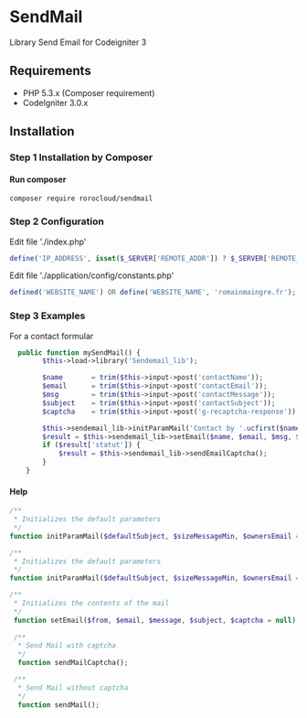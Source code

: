 # SendMail
Library Send Email for Codeigniter 3

## Requirements

- PHP 5.3.x (Composer requirement)
- CodeIgniter 3.0.x

## Installation
### Step 1 Installation by Composer
#### Run composer
```shell
composer require rorocloud/sendmail
```

### Step 2 Configuration
Edit file './index.php'
```php
define('IP_ADDRESS', isset($_SERVER['REMOTE_ADDR']) ? $_SERVER['REMOTE_ADDR'] : '127.0.0.1');
```

Edit file './application/config/constants.php'
```php
defined('WEBSITE_NAME') OR define('WEBSITE_NAME', 'romainmaingre.fr');
```

### Step 3 Examples
For a contact formular
```php
  public function mySendMail() {
        $this->load->library('Sendemail_lib');

        $name       = trim($this->input->post('contactName'));
        $email      = trim($this->input->post('contactEmail'));
        $msg        = trim($this->input->post('contactMessage'));
        $subject    = trim($this->input->post('contactSubject'));
        $captcha    = trim($this->input->post('g-recaptcha-response'));

        $this->sendemail_lib->initParamMail('Contact by '.ucfirst($name), 15);
        $result = $this->sendemail_lib->setEmail($name, $email, $msg, $subject, $captcha);
        if ($result['statut']) {
            $result = $this->sendemail_lib->sendEmailCaptcha();
        }
    }
```

#### Help
```php
/**
 * Initializes the default parameters
 */
function initParamMail($defaultSubject, $sizeMessageMin, $ownersEmail = array());

/**
 * Initializes the default parameters
 */
function initParamMail($defaultSubject, $sizeMessageMin, $ownersEmail = array('website' => 'mywebsite.com', 'contact' => 'support'));

/**
 * Initializes the contents of the mail
 */
 function setEmail($from, $email, $message, $subject, $captcha = null);
 
 /**
  * Send Mail with captcha
  */
  function sendMailCaptcha();

 /**
  * Send Mail without captcha
  */
  function sendMail();

```
